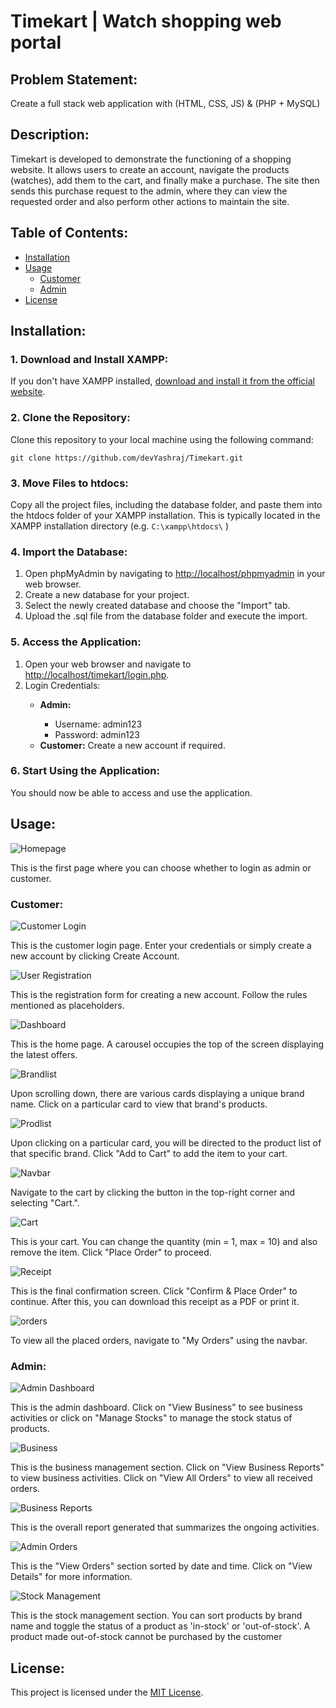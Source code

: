 <body>
    <h1>Timekart | Watch shopping web portal</h1>
    <h2>Problem Statement:</h2>
    <p>Create a full stack web application with (HTML, CSS, JS) & (PHP + MySQL)</p>
    <h2>Description:</h2>
    <p>Timekart is developed to demonstrate the functioning of a shopping website. It allows users to create an account, navigate the products (watches), add them to the cart, and finally make a purchase. The site then sends this purchase request to the admin, where they can view the requested order and also perform other actions to maintain the site.</p>
    <h2>Table of Contents:</h2>
    <ul>
        <li><a href="#installation1">Installation</a></li>
        <li><a href="#usage1">Usage</a>
            <ul>
                <li><a href="#customer1">Customer</a></li>
                <li><a href="#admin1">Admin</a></li>
            </ul>
        </li>
        <li><a href="#license1">License</a></li>
    </ul>
    <h2 id="installation1">Installation:</h2>
    <div>
        <h3>1. Download and Install XAMPP:</h3>
        <p>If you don't have XAMPP installed, <a href="https://www.apachefriends.org/download.html">download and install it from the official website</a>.</p>
    </div>
    <div>
        <h3>2. Clone the Repository:</h3>
        <p>Clone this repository to your local machine using the following command:</p>
        <code>git clone https://github.com/devYashraj/Timekart.git</code>
    </div>
    <div>
        <h3>3. Move Files to htdocs:</h3>
        <p>Copy all the project files, including the database folder, and paste them into the htdocs folder of your XAMPP installation. This is typically located in the XAMPP installation directory (e.g. <code>C:\xampp\htdocs\</code> )</p>
    </div>
    <div>
        <h3>4. Import the Database:</h3>
        <ol>
            <li>Open phpMyAdmin by navigating to <a href="http://localhost/phpmyadmin">http://localhost/phpmyadmin</a> in your web browser.</li>
            <li>Create a new database for your project.</li>
            <li>Select the newly created database and choose the "Import" tab.</li>
            <li>Upload the .sql file from the database folder and execute the import.</li>
        </ol>
    </div>
    <div>
        <h3>5. Access the Application:</h3>
        <ol>
            <li>Open your web browser and navigate to <a href="http://localhost/timekart/login.php">http://localhost/timekart/login.php</a>.</li>
            <li>Login Credentials:</li>
            <ul>
                <li><strong>Admin:</strong></li>
                <ul>
                    <li>Username: admin123</li>
                    <li>Password: admin123</li>
                </ul>
                <li><strong>Customer:</strong> Create a new account if required.</li>
            </ul>
        </ol>
    </div>
    <div>
        <h3>6. Start Using the Application:</h3>
        <p>You should now be able to access and use the application.</p>
    </div>
    <h2 id="usage1">Usage:</h2>
    <img src="screenshots/homepage.png" alt="Homepage">
    <p>This is the first page where you can choose whether to login as admin or customer.</p>
    <h3 id="customer1">Customer:</h3>
    <img src="screenshots/userlogin.png" alt="Customer Login">
    <p>This is the customer login page. Enter your credentials or simply create a new account by clicking Create Account.</p>
    <img src="screenshots/userreg.png" alt="User Registration">
    <p>This is the registration form for creating a new account. Follow the rules mentioned as placeholders.</p>
    <img src="screenshots/dashboard.png" alt="Dashboard">
    <p>This is the home page. A carousel occupies the top of the screen displaying the latest offers.</p>

<img src="screenshots/brandlist.png" alt="Brandlist">
    <p>Upon scrolling down, there are various cards displaying a unique brand name. Click on a particular card to view that brand's products.</p>
    <img src="screenshots/prodlist.png" alt="Prodlist">
    <p>Upon clicking on a particular card, you will be directed to the product list of that specific brand. Click "Add to Cart" to add the item to your cart.</p>
    <img src="screenshots/navbar.png" alt="Navbar">
    <p>Navigate to the cart by clicking the button in the top-right corner and selecting "Cart.".</p>
    <img src="screenshots/cart.png" alt="Cart">
    <p>This is your cart. You can change the quantity (min = 1, max = 10) and also remove the item. Click "Place Order" to proceed.</p>
    <img src="screenshots/receipt.png" alt="Receipt">
    <p>This is the final confirmation screen. Click "Confirm & Place Order" to continue. After this, you can download this receipt as a PDF or print it.</p>
   <img src="screenshots/orders.png" alt="orders">
    <p>To view all the placed orders, navigate to "My Orders" using the navbar.</p>
    <h3 id="admin1">Admin:</h3>
    <img src="screenshots/admindash.png" alt="Admin Dashboard">
    <p>This is the admin dashboard. Click on "View Business" to see business activities or click on "Manage Stocks" to manage the stock status of products.</p>
    <img src="screenshots/business.png" alt="Business">
    <p>This is the business management section. Click on "View Business Reports" to view business activities. Click on "View All Orders" to view all received orders.</p>
    <img src="screenshots/businessreports.png" alt="Business Reports">
    <p>This is the overall report generated that summarizes the ongoing activities.</p>
    <img src="screenshots/adminorders.png" alt="Admin Orders">
    <p>This is the "View Orders" section sorted by date and time. Click on "View Details" for more information.</p>
    <img src="screenshots/stockmanage.png" alt="Stock Management">
    <p>This is the stock management section. You can sort products by brand name and toggle the status of a product as 'in-stock' or 'out-of-stock'. A product made out-of-stock cannot be purchased by the customer</p>
    <h2 id="license1">License:</h2>
    <p>This project is licensed under the <a href="https://github.com/devYashraj/Timekart/blob/main/LICENSE">MIT License</a>.</p>
</body>
